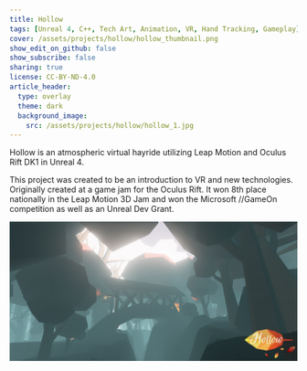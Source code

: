 ```yaml
---
title: Hollow
tags: [Unreal 4, C++, Tech Art, Animation, VR, Hand Tracking, Gameplay]
cover: /assets/projects/hollow/hollow_thumbnail.png
show_edit_on_github: false
show_subscribe: false
sharing: true
license: CC-BY-ND-4.0
article_header:
  type: overlay
  theme: dark
  background_image:
    src: /assets/projects/hollow/hollow_1.jpg
---
```


Hollow is an atmospheric virtual hayride utilizing Leap Motion and Oculus Rift DK1 in Unreal 4.

<!--more-->

This project was created to be an introduction to VR and new technologies. Originally created at a game jam for the Oculus Rift. It won 8th place nationally in the Leap Motion 3D Jam and won the Microsoft //GameOn competition as well as an Unreal Dev Grant.

![image](/assets/projects/hollow/hollow_2.jpg)
